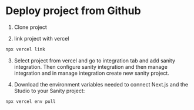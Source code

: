 # Deploy project from Github

1. Clone project

2. link project with vercel

```bash
npx vercel link
```

3. Select project from vercel and go to integration tab and add sanity integration. Then configure sanity
   integration and then manage integration and in manage integration create new sanity project.

4. Download the environment variables needed to connect Next.js and the Studio to your Sanity project:

```bash
npx vercel env pull
```
